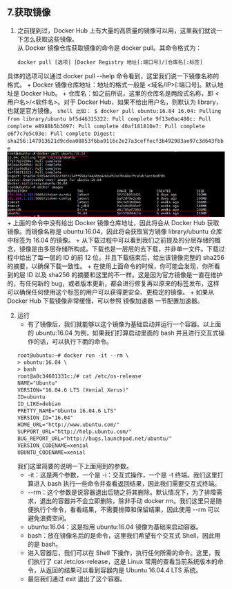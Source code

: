 ## 7.获取镜像

1. 之前提到过，Docker Hub 上有大量的高质量的镜像可以用，这里我们就说一下怎么获取这些镜像。  
从 Docker 镜像仓库获取镜像的命令是 docker pull。其命令格式为：
    ```shell
    docker pull [选项] [Docker Registry 地址[:端口号]/]仓库名[:标签]
    ```
具体的选项可以通过 docker pull --help 命令看到，这里我们说一下镜像名称的格式。
    + Docker 镜像仓库地址：地址的格式一般是 <域名/IP>[:端口号]。默认地址是 Docker Hub。
    + 仓库名：如之前所说，这里的仓库名是两段式名称，即 <用户名>/<软件名>。对于 Docker Hub，如果不给出用户名，则默认为 library，也就是官方镜像。
        ```shell
        比如：
        $ docker pull ubuntu:16.04
        16.04: Pulling from library/ubuntu
        bf5d46315322: Pull complete
        9f13e0ac480c: Pull complete
        e8988b5b3097: Pull complete
        40af181810e7: Pull complete
        e6f7c7e5c03e: Pull complete
        Digest: sha256:147913621d9cdea08853f6ba9116c2e27a3ceffecf3b492983ae97c3d643fbbe
        ```
    ![docker_pull_ubuntu.jpg](./images/docker_pull_ubuntu.jpg)
    + 上面的命令中没有给出 Docker 镜像仓库地址，因此将会从 Docker Hub 获取镜像。而镜像名称是 ubuntu:16.04，因此将会获取官方镜像 library/ubuntu 仓库中标签为 16.04 的镜像。
    + 从下载过程中可以看到我们之前提及的分层存储的概念，镜像是由多层存储所构成。下载也是一层层的去下载，并非单一文件。下载过程中给出了每一层的 ID 的前 12 位。并且下载结束后，给出该镜像完整的 sha256 的摘要，以确保下载一致性。
    + 在使用上面命令的时候，你可能会发现，你所看到的层 ID 以及 sha256 的摘要和这里的不一样。这是因为官方镜像是一直在维护的，有任何新的 bug，或者版本更新，都会进行修复再以原来的标签发布，这样可以确保任何使用这个标签的用户可以获得更安全、更稳定的镜像。
    + 如果从 Docker Hub 下载镜像非常缓慢，可以参照 镜像加速器 一节配置加速器。

2. 运行
    + 有了镜像后，我们就能够以这个镜像为基础启动并运行一个容器。以上面的 ubuntu:16.04 为例，如果我们打算启动里面的 bash 并且进行交互式操作的话，可以执行下面的命令。
    ```shell
    root@ubuntu:~# docker run -it --rm \
    > ubuntu:16.04 \
    > bash
    root@a8c34601331c:/# cat /etc/os-release
    NAME="Ubuntu"
    VERSION="16.04.6 LTS (Xenial Xerus)"
    ID=ubuntu
    ID_LIKE=debian
    PRETTY_NAME="Ubuntu 16.04.6 LTS"
    VERSION_ID="16.04"
    HOME_URL="http://www.ubuntu.com/"
    SUPPORT_URL="http://help.ubuntu.com/"
    BUG_REPORT_URL="http://bugs.launchpad.net/ubuntu/"
    VERSION_CODENAME=xenial
    UBUNTU_CODENAME=xenial
    ```
    我们这里简要的说明一下上面用到的参数。
    + -it：这是两个参数，一个是 -i：交互式操作，一个是 -t 终端。我们这里打算进入 bash 执行一些命令并查看返回结果，因此我们需要交互式终端。
    + --rm：这个参数是说容器退出后随之将其删除。默认情况下，为了排障需求，退出的容器并不会立即删除，除非手动 docker rm。我们这里只是随便执行个命令，看看结果，不需要排障和保留结果，因此使用 --rm 可以避免浪费空间。
    + ubuntu:16.04：这是指用 ubuntu:16.04 镜像为基础来启动容器。
    + bash：放在镜像名后的是命令，这里我们希望有个交互式 Shell，因此用的是 bash。
    + 进入容器后，我们可以在 Shell 下操作，执行任何所需的命令。这里，我们执行了 cat /etc/os-release，这是 Linux 常用的查看当前系统版本的命令，从返回的结果可以看到容器内是 Ubuntu 16.04.4 LTS 系统。
    + 最后我们通过 exit 退出了这个容器。
